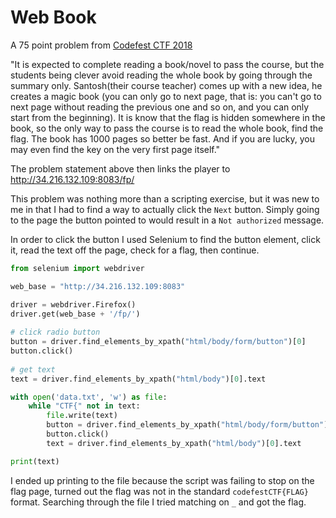 # Web Book
A 75 point problem from <a href="https://www.hackerrank.com/codefest-ctf-18">Codefest CTF 2018</a>


"It is expected to complete reading a book/novel to pass the course, but the students being clever avoid reading the whole book by going through the summary only. 
Santosh(their course teacher) comes up with a new idea, he creates a magic book (you can only go to next page, that is: you can't go to next page without reading the previous one and so on, and you can only start from the beginning). 
It is know that the flag is hidden somewhere in the book, so the only way to pass the course is to read the whole book, find the flag. The book has 1000 pages so better be fast. And if you are lucky, you may even find the key on the very first page itself."

The problem statement above then links the player to <a href="http://34.216.132.109:8083/fp/">http://34.216.132.109:8083/fp/</a>

This problem was nothing more than a scripting exercise, but it was new to me in that I had to find a way to actually click the ```Next``` button. Simply going to the page the button pointed to would result in a ```Not authorized``` message.

In order to click the button I used Selenium to find the button element, click it, read the text off the page, check for a flag, then continue.
``` python
from selenium import webdriver

web_base = "http://34.216.132.109:8083"

driver = webdriver.Firefox()
driver.get(web_base + '/fp/')
 
# click radio button
button = driver.find_elements_by_xpath("html/body/form/button")[0]
button.click()
 
# get text
text = driver.find_elements_by_xpath("html/body")[0].text

with open('data.txt', 'w') as file:
	while "CTF{" not in text:
		file.write(text)
		button = driver.find_elements_by_xpath("html/body/form/button")[0]
		button.click()
		text = driver.find_elements_by_xpath("html/body")[0].text

print(text)
```
I ended up printing to the file because the script was failing to stop on the flag page, turned out the flag was not in the standard ```codefestCTF{FLAG}``` format. Searching through the file I tried matching on `_` and got the flag.
